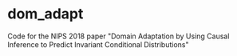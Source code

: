 # dom_adapt
Code for the NIPS 2018 paper "Domain Adaptation by Using Causal Inference to Predict Invariant Conditional Distributions"
